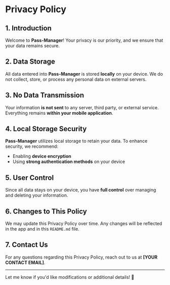 # Privacy Policy

## 1. Introduction
Welcome to **Pass-Manager**! Your privacy is our priority, and we ensure that your data remains secure.

## 2. Data Storage
All data entered into **Pass-Manager** is stored **locally** on your device. We do not collect, store, or process any personal data on external servers.

## 3. No Data Transmission
Your information **is not sent** to any server, third party, or external service. Everything remains **within your mobile application**.

## 4. Local Storage Security
**Pass-Manager** utilizes local storage to retain your data. To enhance security, we recommend:
- Enabling **device encryption**
- Using **strong authentication methods** on your device

## 5. User Control
Since all data stays on your device, you have **full control** over managing and deleting your information.

## 6. Changes to This Policy
We may update this Privacy Policy over time. Any changes will be reflected in the app and in this `README.md` file.

## 7. Contact Us
For any questions regarding this Privacy Policy, reach out to us at **[YOUR CONTACT EMAIL]**.

---

Let me know if you'd like modifications or additional details! 🚀
